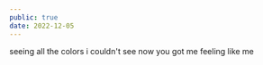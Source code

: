 ```yaml
---
public: true
date: 2022-12-05
---
```


seeing all the colors i couldn't see
now you got me feeling like me
